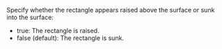 Specify whether the rectangle appears raised above the surface or sunk into the surface:

- true: The rectangle is raised.
- false (default): The rectangle is sunk.